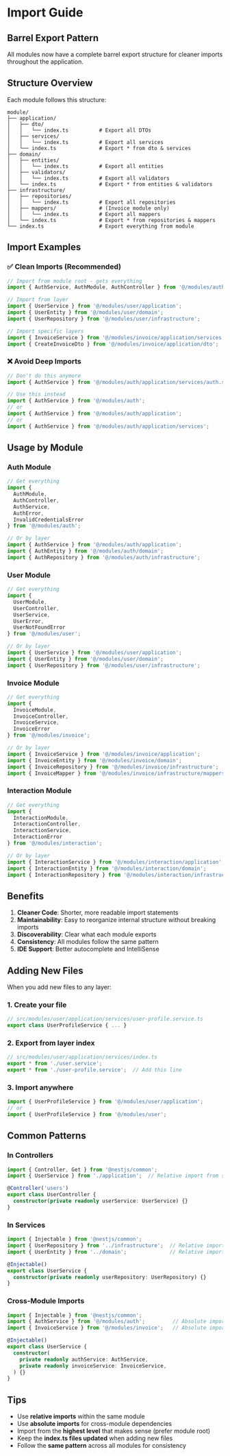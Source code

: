 # Import Guide

## Barrel Export Pattern

All modules now have a complete barrel export structure for cleaner imports throughout the application.

## Structure Overview

Each module follows this structure:

```
module/
├── application/
│   ├── dto/
│   │   └── index.ts          # Export all DTOs
│   ├── services/
│   │   └── index.ts          # Export all services
│   └── index.ts              # Export * from dto & services
├── domain/
│   ├── entities/
│   │   └── index.ts          # Export all entities
│   ├── validators/
│   │   └── index.ts          # Export all validators
│   └── index.ts              # Export * from entities & validators
├── infrastructure/
│   ├── repositories/
│   │   └── index.ts          # Export all repositories
│   ├── mappers/              # (Invoice module only)
│   │   └── index.ts          # Export all mappers
│   └── index.ts              # Export * from repositories & mappers
└── index.ts                  # Export everything from module
```

## Import Examples

### ✅ Clean Imports (Recommended)

```typescript
// Import from module root - gets everything
import { AuthService, AuthModule, AuthController } from '@/modules/auth';

// Import from layer
import { UserService } from '@/modules/user/application';
import { UserEntity } from '@/modules/user/domain';
import { UserRepository } from '@/modules/user/infrastructure';

// Import specific layers
import { InvoiceService } from '@/modules/invoice/application/services';
import { CreateInvoiceDto } from '@/modules/invoice/application/dto';
```

### ❌ Avoid Deep Imports

```typescript
// Don't do this anymore
import { AuthService } from '@/modules/auth/application/services/auth.service';

// Use this instead
import { AuthService } from '@/modules/auth';
// or
import { AuthService } from '@/modules/auth/application';
// or
import { AuthService } from '@/modules/auth/application/services';
```

## Usage by Module

### Auth Module

```typescript
// Get everything
import { 
  AuthModule,
  AuthController,
  AuthService,
  AuthError,
  InvalidCredentialsError
} from '@/modules/auth';

// Or by layer
import { AuthService } from '@/modules/auth/application';
import { AuthEntity } from '@/modules/auth/domain';
import { AuthRepository } from '@/modules/auth/infrastructure';
```

### User Module

```typescript
// Get everything
import { 
  UserModule,
  UserController,
  UserService,
  UserError,
  UserNotFoundError
} from '@/modules/user';

// Or by layer
import { UserService } from '@/modules/user/application';
import { UserEntity } from '@/modules/user/domain';
import { UserRepository } from '@/modules/user/infrastructure';
```

### Invoice Module

```typescript
// Get everything
import { 
  InvoiceModule,
  InvoiceController,
  InvoiceService,
  InvoiceError
} from '@/modules/invoice';

// Or by layer
import { InvoiceService } from '@/modules/invoice/application';
import { InvoiceEntity } from '@/modules/invoice/domain';
import { InvoiceRepository } from '@/modules/invoice/infrastructure';
import { InvoiceMapper } from '@/modules/invoice/infrastructure/mappers';
```

### Interaction Module

```typescript
// Get everything
import { 
  InteractionModule,
  InteractionController,
  InteractionService,
  InteractionError
} from '@/modules/interaction';

// Or by layer
import { InteractionService } from '@/modules/interaction/application';
import { InteractionEntity } from '@/modules/interaction/domain';
import { InteractionRepository } from '@/modules/interaction/infrastructure';
```

## Benefits

1. **Cleaner Code**: Shorter, more readable import statements
2. **Maintainability**: Easy to reorganize internal structure without breaking imports
3. **Discoverability**: Clear what each module exports
4. **Consistency**: All modules follow the same pattern
5. **IDE Support**: Better autocomplete and IntelliSense

## Adding New Files

When you add new files to any layer:

### 1. Create your file
```typescript
// src/modules/user/application/services/user-profile.service.ts
export class UserProfileService { ... }
```

### 2. Export from layer index
```typescript
// src/modules/user/application/services/index.ts
export * from './user.service';
export * from './user-profile.service';  // Add this line
```

### 3. Import anywhere
```typescript
import { UserProfileService } from '@/modules/user/application';
// or
import { UserProfileService } from '@/modules/user';
```

## Common Patterns

### In Controllers
```typescript
import { Controller, Get } from '@nestjs/common';
import { UserService } from './application';  // Relative import from same module

@Controller('users')
export class UserController {
  constructor(private readonly userService: UserService) {}
}
```

### In Services
```typescript
import { Injectable } from '@nestjs/common';
import { UserRepository } from '../infrastructure';  // Relative import from same module
import { UserEntity } from '../domain';              // Relative import from same module

@Injectable()
export class UserService {
  constructor(private readonly userRepository: UserRepository) {}
}
```

### Cross-Module Imports
```typescript
import { Injectable } from '@nestjs/common';
import { AuthService } from '@/modules/auth';         // Absolute import for other modules
import { InvoiceService } from '@/modules/invoice';   // Absolute import for other modules

@Injectable()
export class UserService {
  constructor(
    private readonly authService: AuthService,
    private readonly invoiceService: InvoiceService,
  ) {}
}
```

## Tips

- Use **relative imports** within the same module
- Use **absolute imports** for cross-module dependencies
- Import from the **highest level** that makes sense (prefer module root)
- Keep the **index.ts files updated** when adding new files
- Follow the **same pattern** across all modules for consistency


